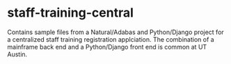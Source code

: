 # staff-training-central
Contains sample files from a Natural/Adabas and Python/Django project for a centralized staff training registration applciation. The combination of a mainframe back end and a Python/Django front end is common at UT Austin. 
